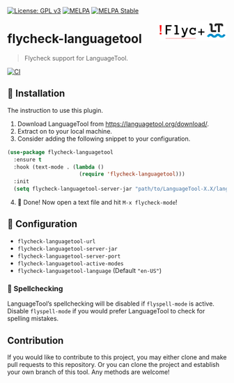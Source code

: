 [![License: GPL v3](https://img.shields.io/badge/License-GPL%20v3-blue.svg)](https://www.gnu.org/licenses/gpl-3.0)
[![MELPA](https://melpa.org/packages/flycheck-languagetool-badge.svg)](https://melpa.org/#/flycheck-languagetool)
[![MELPA Stable](https://stable.melpa.org/packages/flycheck-languagetool-badge.svg)](https://stable.melpa.org/#/flycheck-languagetool)

<img align="right" src="./etc/logo.png" with="153" height="46">

# flycheck-languagetool
> Flycheck support for LanguageTool.

[![CI](https://github.com/emacs-languagetool/flycheck-languagetool/actions/workflows/test.yml/badge.svg)](https://github.com/emacs-languagetool/flycheck-languagetool/actions/workflows/test.yml)

## :floppy_disk: Installation

The instruction to use this plugin.

1. Download LanguageTool from https://languagetool.org/download/.
2. Extract on to your local machine.
3. Consider adding the following snippet to your configuration.

```el
(use-package flycheck-languagetool
  :ensure t
  :hook (text-mode . (lambda ()
                       (require 'flycheck-languagetool)))
  :init
  (setq flycheck-languagetool-server-jar "path/to/LanguageTool-X.X/languagetool-server.jar"))
```

4. :tada: Done! Now open a text file and hit `M-x flycheck-mode`!

## :wrench: Configuration

* `flycheck-languagetool-url`
* `flycheck-languagetool-server-jar`
* `flycheck-languagetool-server-port`
* `flycheck-languagetool-active-modes`
* `flycheck-languagetool-language` (Default `"en-US"`)

### :book: Spellchecking

LanguageTool’s spellchecking will be disabled if `flyspell-mode` is
active.  Disable `flyspell-mode` if you would prefer LanguageTool to
check for spelling mistakes.

## Contribution

If you would like to contribute to this project, you may either
clone and make pull requests to this repository. Or you can
clone the project and establish your own branch of this tool.
Any methods are welcome!
